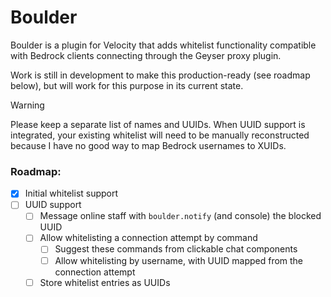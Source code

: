 # Boulder

Boulder is a plugin for Velocity that adds whitelist functionality compatible with Bedrock clients connecting through the Geyser proxy plugin.

Work is still in development to make this production-ready (see roadmap below), but will work for this purpose in its current state. 

> [!WARNING]  
> Please keep a separate list of names and UUIDs. When UUID support is integrated, your existing whitelist will need to be manually reconstructed because I have no good way to map Bedrock usernames to XUIDs. 

### Roadmap:
- [x] Initial whitelist support
- [ ] UUID support
  - [ ] Message online staff with `boulder.notify` (and console) the blocked UUID
  - [ ] Allow whitelisting a connection attempt by command
    - [ ] Suggest these commands from clickable chat components
    - [ ] Allow whitelisting by username, with UUID mapped from the connection attempt
  - [ ] Store whitelist entries as UUIDs